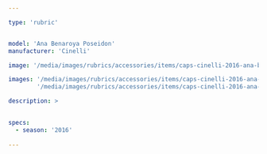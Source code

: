 ```yaml
---

type: 'rubric'


model: 'Ana Benaroya Poseidon'
manufacturer: 'Cinelli'

image: '/media/images/rubrics/accessories/items/caps-cinelli-2016-ana-benaroya-poseidon_1.jpg'

images: '/media/images/rubrics/accessories/items/caps-cinelli-2016-ana-benaroya-poseidon_2.jpg'
        '/media/images/rubrics/accessories/items/caps-cinelli-2016-ana-benaroya-poseidon_3.jpg'

description: >
    

specs:
  - season: '2016'
    
---
```

